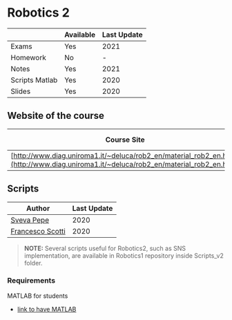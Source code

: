 # Robotics 2

|                 | Available | Last Update |
| --------------- | --------- | ----------- |
| Exams           | Yes       | 2021        |
| Homework        | No        | -           |
| Notes           | Yes       | 2021        |
| Scripts  Matlab | Yes       | 2020        |
| Slides          | Yes       | 2020        |

## Website of the course

| Course Site                                                                                                                            | Last Update |
| -------------------------------------------------------------------------------------------------------------------------------------- | ----------- |
| [http://www.diag.uniroma1.it/~deluca/rob2_en/material_rob2_en.html](http://www.diag.uniroma1.it/~deluca/rob2_en/material_rob2_en.html) | 2021        |

## Scripts

| Author                                                 | Last Update |
| ------------------------------------------------------ | ----------- |
| [Sveva Pepe](https://github.com/pepes97)               | 2020        |
| [Francesco Scotti](https://github.com/FrancescoScotti) | 2020        |

> **NOTE:** Several scripts useful for Robotics2, such as SNS implementation, are available in Robotics1 repository inside Scripts_v2 folder.

### Requirements

MATLAB for students

* [link to have MATLAB](https://it.mathworks.com/academia/tah-portal/sapienza-universita-di-roma-40576534.html)
